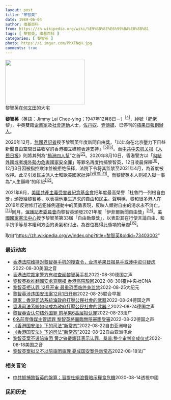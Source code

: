 ```yaml
---
layout: post
title: "黎智英"
date: 1989-06-04
author: 维基百科
from: https://zh.wikipedia.org/wiki/%E9%BB%8E%E6%99%BA%E8%8B%B1
tags: [ 黎智英, 维基百科 ]
categories: [ 黎智英 ]
photo: https://i.imgur.com/PhXTNqH.jpg
comments: true
---
```

<div class="mw-parser-output"><div id="noteTA-97071178" class="noteTA"><div class="noteTA-group"><div data-noteta-group-source="module" data-noteta-group="IT"></div></div><div class="noteTA-local"><div data-noteta-code="zh:巧克力; zh-tw:巧克力; zh-hk:朱古力; zh-cn:巧克力;"></div><div data-noteta-code="zh-tw:黑道; zh-hk:黑社會; zh-cn:黑社会;"></div><div data-noteta-code="zh-tw:飯店; zh-hk:酒店; zh-cn:饭店;"></div><div data-noteta-code="zh-tw:伍佛維茲; zh-hk:沃夫維茲 ;zh-cn:沃尔福威茨;"></div></div></div>

<div class="thumb tright"><div class="thumbinner" style="width:252px;"><a href="/wiki/File:Jimmy_Lai_Chee-ying_home_in_Ho_Man_Tin_20200418.png" class="image"><img alt="" src="//upload.wikimedia.org/wikipedia/commons/thumb/9/9f/Jimmy_Lai_Chee-ying_home_in_Ho_Man_Tin_20200418.png/250px-Jimmy_Lai_Chee-ying_home_in_Ho_Man_Tin_20200418.png" decoding="async" width="250" height="140" class="thumbimage" srcset="//upload.wikimedia.org/wikipedia/commons/thumb/9/9f/Jimmy_Lai_Chee-ying_home_in_Ho_Man_Tin_20200418.png/375px-Jimmy_Lai_Chee-ying_home_in_Ho_Man_Tin_20200418.png 1.5x, //upload.wikimedia.org/wikipedia/commons/thumb/9/9f/Jimmy_Lai_Chee-ying_home_in_Ho_Man_Tin_20200418.png/500px-Jimmy_Lai_Chee-ying_home_in_Ho_Man_Tin_20200418.png 2x" data-file-width="861" data-file-height="481"></a>  <div class="thumbcaption"><div class="magnify"><a href="/wiki/File:Jimmy_Lai_Chee-ying_home_in_Ho_Man_Tin_20200418.png" class="internal" title="放大"></a></div>黎智英在<a href="/wiki/%E4%BD%95%E6%96%87%E7%94%B0" title="何文田">何文田</a>的大宅</div></div></div>
<p><b>黎智英</b>（英語：<span lang="en">Jimmy Lai Chee-ying</span>；1947年12月8日<span class="useeditintro" title="Template:BLP editintro">－</span>）<sup id="cite_ref-7" class="reference"><a href="#cite_note-7">[4]</a></sup>，綽號「肥佬黎」，中英雙籍<a href="/wiki/%E4%BC%81%E4%B8%9A%E5%AE%B6" title="企业家">企業家</a>及<a href="/wiki/%E7%A4%BE%E6%9C%83%E9%81%8B%E5%8B%95" title="社會運動">社會運動</a>人士，<a href="/wiki/%E4%BD%90%E4%B8%B9%E5%A5%B4" title="佐丹奴">佐丹奴</a>、<a href="/wiki/%E5%A3%B9%E5%82%B3%E5%AA%92" title="壹傳媒">壹傳媒</a>、已停刊的<a href="/wiki/%E8%98%8B%E6%9E%9C%E6%97%A5%E5%A0%B1_(%E9%A6%99%E6%B8%AF)" title="蘋果日報 (香港)">蘋果日報</a><a href="/wiki/%E5%89%B5%E8%BE%A6%E4%BA%BA" class="mw-redirect" title="創辦人">創辦人</a>。
</p><p>2020年12月，<a href="/wiki/%E7%84%A1%E5%9C%8B%E7%95%8C%E8%A8%98%E8%80%85" class="mw-redirect" title="無國界記者">無國界記者</a>授予黎智英年度新聞自由獎，「以此向在北京壓力下日益新聞自由空間日益收窄的香港獨立媒體表達支持」<sup id="cite_ref-8" class="reference"><a href="#cite_note-8">[5]</a></sup><sup id="cite_ref-9" class="reference"><a href="#cite_note-9">[6]</a></sup>。而<a href="/wiki/%E4%B8%AD%E5%85%B1%E4%B8%AD%E5%A4%AE%E6%9C%BA%E5%85%B3%E6%8A%A5" title="中共中央机关报">中共中央机关报</a>《<a href="/wiki/%E4%BA%BA%E6%B0%91%E6%97%A5%E6%8A%A5" title="人民日报">人民日报</a>》則將其列為“<a href="/wiki/%E7%A5%B8%E6%B8%AF%E5%9B%9B%E4%BA%BA%E5%B8%AE" title="祸港四人帮">禍港四人幫</a>”之首<sup id="cite_ref-王平2019_10-0" class="reference"><a href="#cite_note-王平2019-10">[7]</a></sup>。2020年8月10日，香港警方以「<a href="/wiki/%E4%B8%AD%E8%8F%AF%E4%BA%BA%E6%B0%91%E5%85%B1%E5%92%8C%E5%9C%8B%E9%A6%99%E6%B8%AF%E7%89%B9%E5%88%A5%E8%A1%8C%E6%94%BF%E5%8D%80%E7%B6%AD%E8%AD%B7%E5%9C%8B%E5%AE%B6%E5%AE%89%E5%85%A8%E6%B3%95" title="中華人民共和國香港特別行政區維護國家安全法">勾結外國或者境外勢力危害國家安全罪</a>」等罪名再度拘捕黎智英，12日凌晨保釋<sup id="cite_ref-auto_11-0" class="reference"><a href="#cite_note-auto-11">[8]</a></sup>，12月3日因被指控欺诈並被拒绝保释，法院下令将其监禁至2021年4月，為首度被收押。此举引发民主派人士和歐美國家批评<sup id="cite_ref-12" class="reference"><a href="#cite_note-12">[9]</a></sup><sup id="cite_ref-13" class="reference"><a href="#cite_note-13">[10]</a></sup><sup id="cite_ref-over100_14-0" class="reference"><a href="#cite_note-over100-14">[11]</a></sup>。而黎智英本人则视入獄一事為“人生巔峰”的印記<sup id="cite_ref-15" class="reference"><a href="#cite_note-15">[12]</a></sup>。
</p><p>2021年6月，<a href="/wiki/%E5%85%B1%E7%94%A2%E4%B8%BB%E7%BE%A9%E5%8F%97%E9%9B%A3%E8%80%85%E7%B4%80%E5%BF%B5%E5%9F%BA%E9%87%91%E6%9C%83" title="共產主義受難者紀念基金會">美國共產主義受害者紀念基金會</a>把年度最高榮譽「杜魯門—列根自由獎」頒授給黎智英，以表揚他畢生追求的自由和民主。聲明稱，黎和很多港人在2019年反對修訂逃犯條例運動中的英勇表現，反映人類對自由的渴求永不消亡。<sup id="cite_ref-16" class="reference"><a href="#cite_note-16">[13]</a></sup>同月，<a href="/wiki/%E4%BF%9D%E8%AD%B7%E8%A8%98%E8%80%85%E5%A7%94%E5%93%A1%E6%9C%83" title="保護記者委員會">保護記者委員會</a>向黎智英頒發2021年度「伊菲爾新聞自由獎」<sup id="cite_ref-17" class="reference"><a href="#cite_note-17">[14]</a></sup>。<a href="/wiki/%E5%9C%8B%E5%AE%B6%E6%86%B2%E6%B3%95%E4%B8%AD%E5%BF%83" title="國家憲法中心">美國國家憲法中心</a>授予黎智英第33屆「自由勛章獎」，以表彰其在行使言論自由、和平抗爭等基本權利方面的勇氣和付出，為首位獲得此獎項的華裔<sup id="cite_ref-18" class="reference"><a href="#cite_note-18">[15]</a></sup>。
</p>
</div><noscript><img src="//zh.wikipedia.org/wiki/Special:CentralAutoLogin/start?type=1x1" alt="" title="" width="1" height="1" style="border: none; position: absolute;"></noscript>
<div class="printfooter" data-nosnippet="">取自“<a dir="ltr" href="https://zh.wikipedia.org/w/index.php?title=黎智英&amp;oldid=73403002">https://zh.wikipedia.org/w/index.php?title=黎智英&amp;oldid=73403002</a>”</div><div id="recent-news"><h3>最近动态</h3><ul><li><a href="https://nodebe4.github.io/waimei/2022-08-30/%E9%A6%99%E6%B8%AF%E6%B3%95%E9%99%A2%E7%BB%B4%E6%8C%81%E5%AF%B9%E9%BB%8E%E6%99%BA%E8%8B%B1%E6%89%8B%E6%9C%BA%E7%9A%84%E6%90%9C%E6%9F%A5%E4%BB%A4-%E5%8F%B0%E6%B9%BE%E8%8B%B9%E6%9E%9C%E6%97%A5%E6%8A%A5%E6%98%93%E6%89%8B%E6%88%96%E6%B6%89%E4%B8%AD%E8%B5%84%E5%BC%95%E7%96%91%E8%99%91" title="香港法院维持对黎智英手机的搜查令，台湾苹果日报易手或涉中资引疑虑—— Tue, 30 Aug 2022 17:22:06 GMT 资料照：香港壹传媒创办人黎智英 香港壹传媒创办人黎智英近日向香港...">香港法院维持对黎智英手机的搜查令，台湾苹果日报易手或涉中资引疑虑</a><time>2022-08-30</time><a class="tag">美国之音</a></li>
<li><a href="https://nodebe4.github.io/waimei/2022-08-30/%E9%A6%99%E6%B8%AF%E6%B3%95%E9%99%A2%E8%A3%81%E5%AE%9A%E8%AD%A6%E6%96%B9%E6%9C%89%E6%9D%83%E6%9F%A5%E9%98%85%E9%BB%8E%E6%99%BA%E8%8B%B1%E6%89%8B%E6%9C%BA" title="香港法院裁定警方有权查阅黎智英手机—— 2022-08-30T13:52:59.123Z 香港亲民主媒体大亨黎智英2021年4月因领导未经批准集结被判入狱 （德国之声中文网）香港高等法院法官陈嘉...">香港法院裁定警方有权查阅黎智英手机</a><time>2022-08-30</time><a class="tag">德国之声</a></li>
<li><a href="https://nodebe4.github.io/waimei/2022-08-30/%E9%BB%8E%E6%99%BA%E8%8B%B1%E6%AC%B2%E6%8E%A8%E7%BF%BB%E5%9C%8B%E5%AE%89%E8%99%95%E6%9F%A5%E9%96%B1%E6%AC%8A-%E9%A6%99%E6%B8%AF%E9%AB%98%E9%99%A2%E9%A7%81%E5%9B%9E" title="黎智英欲推翻國安處查閱權 香港高院駁回—— （中央社記者張謙香港30日電）香港壹傳媒集團創辦人黎智英申請司法覆核，要求推翻國安處查閱其手機的手令，但高等法院今早駁回他的申請，維持手令有效。 官方...">黎智英欲推翻國安處查閱權 香港高院駁回</a><time>2022-08-30</time><a class="tag">(臺)中央社CNA</a></li>
<li><a href="https://nodebe4.github.io/waimei/2022-08-25/%E9%BB%8E%E6%99%BA%E8%8B%B1%E6%8B%92%E8%AE%A4%E7%BD%AA-12%E6%9C%88%E5%BC%80%E5%AE%A1-%E6%9C%80%E9%87%8D%E6%81%90%E9%9D%A2%E4%B8%B4%E7%BB%88%E8%BA%AB%E7%9B%91%E7%A6%81" title="黎智英拒认罪 12月开审 最重恐面临终身监禁—— 【大纪元2022年08月26日讯】（香港大纪元记者理尔、张瑛瑜综合报导）壹传媒创办人黎智英、《苹果日报》6名高层及《苹果日报》相关的3间公司，被...">黎智英拒认罪 12月开审 最重恐面临终身监禁</a><time>2022-08-25</time><a class="tag">大纪元</a></li>
<li><a href="https://nodebe4.github.io/waimei/2022-08-25/%E9%BB%8E%E6%99%BA%E8%8B%B1%E6%B6%89%E8%BF%9D%E5%9B%BD%E5%AE%89%E6%B3%95%E6%A1%8812%E6%9C%881%E6%97%A5%E5%BC%80%E5%AE%A1" title="黎智英涉违国安法案12月1日开审—— 香港壹传媒创办人黎智英和香港《苹果日报》相关的三家公司，涉违反《香港国安法》的案件订于12月1日开审，为期30天。 综合香港《明报》《星岛日报》报道，根据香...">黎智英涉违国安法案12月1日开审</a><time>2022-08-25</time><a class="tag">联合早报</a></li>
<li><a href="https://nodebe4.github.io/waimei/2022-08-24/%E5%B0%88%E5%AE%B6-%E9%A6%99%E6%B8%AF%E5%8F%B8%E6%B3%95%E7%B3%BB%E7%B5%B1%E6%B7%AA%E6%94%BF%E5%BA%9C%E6%89%93%E5%A3%93%E5%85%AC%E6%B0%91%E7%A4%BE%E6%9C%83%E7%9A%84%E6%AD%A6%E5%99%A8" title="專家：香港司法系統淪政府打壓公民社會的武器—— William Yang2022-08-25T00:59:12.389Z 香港蘋果日報創辦人黎智英面臨與外國勢力勾結和發布煽動性出版物的指控。 （...">專家：香港司法系統淪政府打壓公民社會的武器</a><time>2022-08-24</time><a class="tag">德国之声</a></li>
<li><a href="https://nodebe4.github.io/waimei/2022-08-24/%E9%A6%99%E6%B8%AF%E5%8F%B8%E6%B3%95%E7%B3%BB%E7%B5%B1%E5%A6%82%E4%BD%95%E6%88%90%E7%82%BA%E6%94%BF%E5%BA%9C%E6%89%93%E5%A3%93%E5%85%AC%E6%B0%91%E7%A4%BE%E6%9C%83%E7%9A%84%E6%AD%A6%E5%99%A8" title="香港司法系統如何成為政府打壓公民社會的武器？—— William Yang2022-08-25T00:59:12.389Z 香港蘋果日報創辦人黎智英面臨與外國勢力勾結和發布煽動性出版物的指控。 ...">香港司法系統如何成為政府打壓公民社會的武器？</a><time>2022-08-24</time><a class="tag">德国之声</a></li>
<li><a href="https://nodebe4.github.io/waimei/2022-08-23/%E9%BB%8E%E6%99%BA%E8%8B%B1%E5%90%A6%E8%AE%A4%E5%8B%BE%E7%BB%93%E5%A4%96%E5%9B%BD%E7%BD%AA-%E5%89%8D%E8%8B%B9%E6%9E%9C6%E9%AB%98%E5%B1%82%E6%8B%9F%E8%AE%A4%E7%BD%AA" title="黎智英否认勾结外国罪 前苹果6高层拟认罪—— 23/08/2022 - 10:27 被控串谋勾结外国势力罪和煽动罪的壹传媒创办人黎智英与集团旗下三间公司表明，否认控罪，将尽快排期由三名国安法指定...">黎智英否认勾结外国罪 前苹果6高层拟认罪</a><time>2022-08-23</time><a class="tag">法广</a></li>
<li><a href="https://nodebe4.github.io/waimei/2022-08-22/6%E5%90%8D%E5%89%8D%E5%A3%B9%E5%82%B3%E5%AA%92%E4%B8%BB%E7%AE%A1%E8%AA%8D%E7%BD%AA-%E9%BB%8E%E6%99%BA%E8%8B%B1%E5%B0%87%E9%9D%A2%E8%87%A8%E7%84%A1%E9%99%AA%E5%AF%A9%E5%9C%98%E5%8F%97%E5%AF%A9" title="6名前壹傳媒主管認罪 黎智英將面臨無陪審團受審—— 2022-08-23T01:50:59.546Z 目前已經在香港獄中服刑的黎智英，將會面臨沒有陪審團參與的國安法案件審理 （德國之聲中文網）香...">6名前壹傳媒主管認罪 黎智英將面臨無陪審團受審</a><time>2022-08-22</time><a class="tag">德国之声</a></li>
<li><a href="https://nodebe4.github.io/waimei/2022-08-22/%E9%A6%99%E6%B8%AF%E5%9B%BD%E5%AE%89%E6%B3%95-%E4%B8%8B%E7%9A%84%E5%8F%B8%E6%B3%95-%E6%96%B0%E5%B8%B8%E6%80%81" title="《香港国安法》下的司法“新常态”—— 香港国安法》实施超过两年，至今已有近200人被捕，其中三宗广受关注的案件近日都有新发展，包括香港传媒大亨黎智英、47名民主派人士，以及政治组织“光城者”的案...">《香港国安法》下的司法“新常态”</a><time>2022-08-22</time><a class="tag">自由亚洲电台</a></li>
<li><a href="https://nodebe4.github.io/waimei/2022-08-22/%E9%A6%99%E6%B8%AF%E5%9B%BD%E5%AE%89%E6%B3%95-%E4%B8%8B%E7%9A%84%E5%8F%B8%E6%B3%95-%E6%96%B0%E5%B8%B8%E6%80%81" title="《香港国安法》下的司法”新常态”—— 香港国安法》实施超过两年，至今已有近200人被捕，其中三宗广受关注的案件近日都有新发展，包括香港传媒大亨黎智英、47名民主派人士，以及政治组织“光城者”的案...">《香港国安法》下的司法"新常态"</a><time>2022-08-22</time><a class="tag">自由亚洲电台</a></li>
<li><a href="https://nodebe4.github.io/waimei/2022-08-18/%E9%BB%8E%E6%99%BA%E8%8B%B1%E6%A1%88%E4%B8%8D%E8%AE%BE%E9%99%AA%E5%AE%A1%E5%9B%A2-%E9%BB%84%E4%B9%8B%E9%94%8B%E6%88%B4%E8%80%80%E5%BB%B7%E8%A1%A8%E7%A4%BA%E8%AE%A4%E7%BD%AA-%E6%A1%91%E6%99%AE-%E6%95%B4%E4%B8%AA%E5%AE%A1%E5%88%A4%E5%8F%98%E6%88%90%E4%BB%AA%E5%BC%8F" title="黎智英案不设陪审团 黄之锋戴耀廷表示认罪，桑普:整个审判变成仪式—— Thu, 18 Aug 2022 14:12:20 GMT 资料照：香港壹传媒创办人黎智英被控涉嫌违反港版国安法被警方逮捕。...">黎智英案不设陪审团 黄之锋戴耀廷表示认罪，桑普:整个审判变成仪式</a><time>2022-08-18</time><a class="tag">美国之音</a></li>
<li><a href="https://nodebe4.github.io/waimei/2022-08-18/%E9%BB%8E%E6%99%BA%E8%8B%B1%E6%A1%88%E6%8B%9F%E5%8F%88%E4%B8%8D%E4%BB%A5%E9%99%AA%E5%AE%A1%E5%9B%A2%E5%AE%A1%E7%90%86-%E6%86%82%E6%88%90%E5%9B%BD%E5%AE%89%E6%A1%88%E4%BB%B6%E6%96%B0%E5%B8%B8%E6%80%81" title="黎智英案拟又不以陪审团审理 憂成国安案件新常态—— 18/08/2022 - 07:57 继涉及47名民主派人士的「35+」立法会初选案将不设陪审团审讯之后，壹传媒创办人黎智英及三间与现已结业的...">黎智英案拟又不以陪审团审理 憂成国安案件新常态</a><time>2022-08-18</time><a class="tag">法广</a></li>
</ul></div><div id="open-opinion"><h3>相关言论</h3><ul><li><a href="https://nodebe4.github.io/opinion/2020-08-14/%E4%B8%AD%E5%85%B1%E6%8A%93%E6%8D%95%E9%BB%8E%E6%99%BA%E8%8B%B1%E7%9A%84%E7%9B%A4%E7%AE%97-%E7%BF%92%E6%8F%90%E6%9D%9C%E7%B5%95%E6%B5%AA%E8%B2%BB%E6%9A%97%E7%A4%BA%E7%B3%A7%E9%A3%9F%E5%8D%B1%E6%A9%9F/" title="透視中國">中共抓捕黎智英的盤算；習提杜絕浪費暗示糧食危機</a><time>2020-08-14</time><a class="tag">透視中國</a></li>
</ul></div><div id="mjls-record"><h3>民间历史</h3><ul></ul></div>